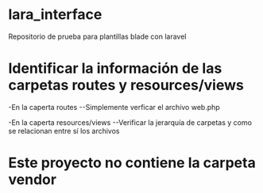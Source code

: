 # lara_interface
Repositorio de prueba para plantillas blade con laravel

# Identificar la información de las carpetas routes y resources/views
-En la caperta routes
--Simplemente verficar el archivo web.php

-En la caperta resources/views
--Verificar la jerarquía de carpetas y como se relacionan entre sí los archivos

# Este proyecto no contiene la carpeta vendor
